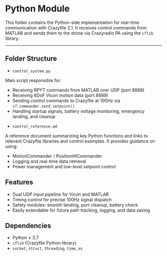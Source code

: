 # Python Module

This folder contains the Python-side implementation for real-time communication with Crazyflie 2.1. It receives control commands from MATLAB and sends them to the drone via Crazyradio PA using the `cflib` library.

---

## Folder Structure

* `control_system.py`

 Main script responsible for:

 - Receiving RPYT commands from MATLAB over UDP (port 8888)
 - Receiving 6DoF Vicon motion data (port 8889)
 - Sending control commands to Crazyflie at 100Hz via `cf.commander.send_setpoint()`
 - Handling startup signals, battery voltage monitoring, emergency landing, and cleanup

* `control_reference.md`

 A reference document summarizing key Python functions and links to relevant Crazyflie libraries and control examples. It provides guidance on using:

 - MotionCommander / PositionHlCommander
 - Logging and real-time data retrieval
 - Power management and low-level setpoint control



## Features

* Dual UDP input pipeline for Vicon and MATLAB
* Timing control for precise 100Hz signal dispatch
* Safety modules: smooth landing, port cleanup, battery check
* Easily extendable for future path tracking, logging, and data saving



## Dependencies

* Python ≥ 3.7
* `cflib` (Crazyflie Python library)
* `socket`, `struct`, `threading`, `time`, `os`



